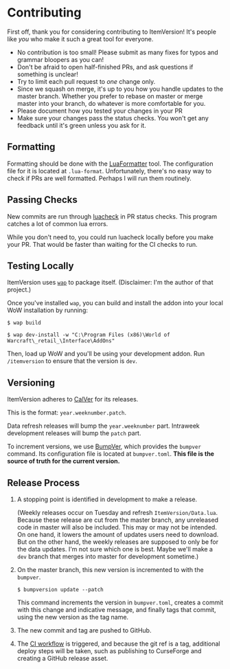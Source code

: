 # Contributing

First off, thank you for considering contributing to ItemVersion!
It's people like *you* who make it such a great tool for everyone.

* No contribution is too small!
  Please submit as many fixes for typos and grammar bloopers as you can!
* Don't be afraid to open half-finished PRs, and ask questions if something is unclear!
* Try to limit each pull request to *one* change only.
* Since we squash on merge, it's up to you how you handle updates to the master branch.
  Whether you prefer to rebase on master or merge master into your branch, do whatever is more
  comfortable for you.
* Please document how you tested your changes in your PR
* Make sure your changes pass the status checks.
  You won't get any feedback until it's green unless you ask for it.

## Formatting

Formatting should be done with the [LuaFormatter](https://github.com/Koihik/LuaFormatter) tool. The
configuration file for it is located at `.lua-format`. Unfortunately, there's no easy way to check
if PRs are well formatted. Perhaps I will run them routinely.

## Passing Checks

New commits are run through [luacheck](https://github.com/mpeterv/luacheck) in PR status checks.
This program catches a lot of common lua errors.

While you don't need to, you could run luacheck locally before you make your PR. That would be
faster than waiting for the CI checks to run.

## Testing Locally

ItemVersion uses [`wap`](https://wow-addon-packager.readthedocs.io/en/stable/) to package itself.
(Disclaimer: I'm the author of that project.)

Once you've installed `wap`, you can build and install the addon into your local WoW installation
by running:

``` console
$ wap build

$ wap dev-install -w "C:\Program Files (x86)\World of Warcraft\_retail_\Interface\AddOns"
```

Then, load up WoW and you'll be using your development addon. Run `/itemversion`
to ensure that the version is `dev`.

## Versioning

ItemVersion adheres to [CalVer](https://calver.org/) for its releases.

This is the format: `year.weeknumber.patch`.

Data refresh releases will bump the `year.weeknumber` part. Intraweek development releases will bump
the `patch` part.

To increment versions, we use [BumpVer](https://gitlab.com/mbarkhau/pycalver), which provides the
`bumpver` command. Its configuration file is located at `bumpver.toml`. **This file is the source
of truth for the current version.**

## Release Process

1. A stopping point is identified in development to make a release.

   (Weekly releases occur on Tuesday and refresh `ItemVersion/Data.lua`. Because these release are
   cut from the master branch, any unreleased code in master will also be included. This may or may
   not be intended. On one hand, it lowers the amount of updates users need to download. But on the
   other hand, the weekly releases are supposed to only be for the data updates. I'm not sure which
   one is best. Maybe we'll make a `dev` branch that merges into master for development sometime.)

2. On the master branch, this new version is incremented to with the `bumpver`.

   ``` console
   $ bumpversion update --patch
   ```

   This command increments the version in `bumpver.toml`, creates a commit with this change
   and indicative message, and finally tags that commit, using the new version as the
   tag name.

3. The new commit and tag are pushed to GitHub.

4. The [CI workflow](https://github.com/t-mart/wap/actions/workflows/ci.yml) is triggered, and
   because the git ref is a tag, additional deploy steps will be taken, such as publishing to
   CurseForge and creating a GitHub release asset.
